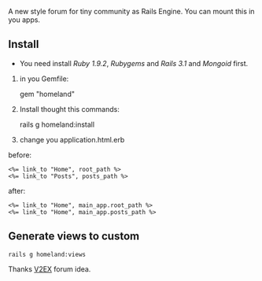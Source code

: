 A new style forum for tiny community as Rails Engine. You can mount this in you apps.

## Install

  * You need install *Ruby 1.9.2*, *Rubygems* and *Rails 3.1* and *Mongoid* first.

1. in you Gemfile:

    gem "homeland"

2. Install thought this commands:    

    rails g homeland:install
    
3. change you application.html.erb

before:
    
    <%= link_to "Home", root_path %>
    <%= link_to "Posts", posts_path %>
    
after:

    <%= link_to "Home", main_app.root_path %>
    <%= link_to "Home", main_app.posts_path %>
    

## Generate views to custom

    rails g homeland:views

Thanks [V2EX](http://v2ex.com) forum idea.
